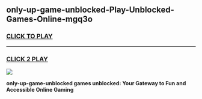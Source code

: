 
## only-up-game-unblocked-Play-Unblocked-Games-Online-mgq3o
<h3>
<a href="https://premium76.site?title=only-up-game-unblocked&ref=24A">CLICK TO PLAY</a></h3>
<hr>

<h3>
<a href="https://premium76.site?title=only-up-game-unblocked&ref=24A">CLICK 2 PLAY</a>
  
</h3>

<a href="https://premium76.site?title=only-up-game-unblocked&ref=24A"><img src="https://clearcache.store/games.png"></a>


**only-up-game-unblocked games unblocked: Your Gateway to Fun and Accessible Online Gaming**
